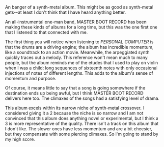 An banger of a synth-metal album. This might be as good as synth-metal gets--at least I
don't think that I have heard anything better.

An all-instrumental one-man band, MASTER BOOT RECORD has been making these kinds of albums
for a long time, but this was the one first one that I listened to that connected
with me.

The first thing you will notice when listening to *PERSONAL COMPUTER* is that the
drums are a driving engine; the album has incredible momentum, like a soundtrack to
an action movie. Meanwhile, the arpeggiated synth quickly traces out a
melody. This reference
won't mean much to many people, but the album reminds me of the etudes that I used to
play on violin when I was a child: long sequences of sixteenth notes with only
occasional injections of notes of different lengths. This adds to the album's sense of
momentum and purpose.

Of course, it means little to say that a song is going somewhere if
the destination ends up being awful, but I think MASTER BOOT RECORD delivers here too.
The climaxes of the songs had a satisfying level of drama.

This album excels within its narrow niche of synth-metal crossover. I considered giving
it a 2 because the niche is so narrow and I am not convinced that this album does
anything novel or experimental, but I think a 3 is more representative of the quality.
There isn't a track on this album that I don't like. The slower ones have less momentum
and are a bit cheesier, but they compensate with some piercing climaxes. So I'm going
to stand by my high score.
